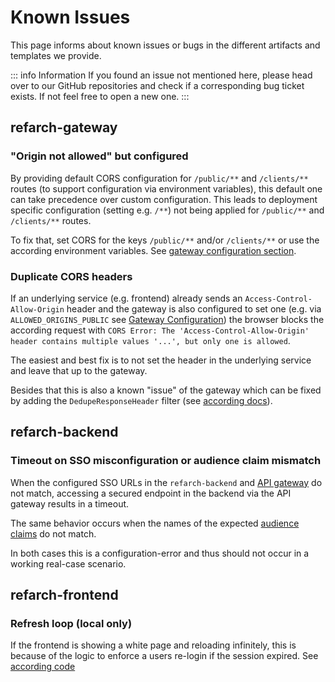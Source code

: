 # Known Issues

This page informs about known issues or bugs in the different artifacts and templates we provide.

::: info Information
If you found an issue not mentioned here, please head over to our GitHub repositories and check if a corresponding bug ticket exists.
If not feel free to open a new one.
:::

## refarch-gateway

### "Origin not allowed" but configured

By providing default CORS configuration for `/public/**` and `/clients/**` routes (to support configuration via environment variables), 
this default one can take precedence over custom configuration.
This leads to deployment specific configuration (setting e.g. `/**`) not being applied for `/public/**` and `/clients/**` routes.

To fix that, set CORS for the keys `/public/**` and/or `/clients/**` or use the according environment variables.
See [gateway configuration section](../gateway.md#configuration).

### Duplicate CORS headers

If an underlying service (e.g. frontend) already sends an `Access-Control-Allow-Origin` header and the gateway is also 
configured to set one (e.g. via `ALLOWED_ORIGINS_PUBLIC` see [Gateway Configuration](../gateway.md#configuration)) the browser
blocks the according request with `CORS Error: The 'Access-Control-Allow-Origin' header contains multiple values '...', but only one is allowed`.

The easiest and best fix is to not set the header in the underlying service and leave that up to the gateway.

Besides that this is also a known "issue" of the gateway which can 
be fixed by adding the `DedupeResponseHeader` filter (see [according docs](https://docs.spring.io/spring-cloud-gateway/reference/spring-cloud-gateway-server-webflux/gatewayfilter-factories/deduperesponseheader-factory.html)).

## refarch-backend

### Timeout on SSO misconfiguration or audience claim mismatch

When the configured SSO URLs in the `refarch-backend` and [API gateway](/gateway#security) do not match, accessing a secured endpoint in the backend via the API gateway results in a timeout.

The same behavior occurs when the names of the expected [audience claims](/cross-cutting-concepts/security#client-validation) do not match.

In both cases this is a configuration-error and thus should not occur in a working real-case scenario.

## refarch-frontend

### Refresh loop (local only)

If the frontend is showing a white page and reloading infinitely, this is because of the logic to enforce a users re-login if the session expired.
See [according code](https://github.com/it-at-m/refarch-templates/blob/main/refarch-frontend/src/api/fetch-utils.ts#L87-L116)


